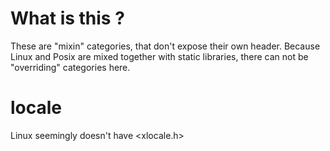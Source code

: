 # What is this ?

These are "mixin" categories, that don't expose their own header.
Because Linux and Posix are mixed together with static libraries, there
can not be "overriding" categories here.

# locale

Linux seemingly doesn't have <xlocale.h>

